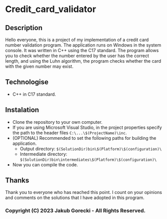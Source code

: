# Credit_card_validator

## Description
Hello everyone, this is a project of my implementation of a credit card number validation program.
The application runs on Windows in the system console. It was written in C++ using the C17 standard. 
The program allows you to check whether the number entered by the user has the correct length, and using the Luhn algorithm, the program checks whether the card with the given number may exist.

## Technologise
* C++ in C17 standard.

## Instalation
* Clone the repository to your own computer.
* If you are using Microsoft Visual Studio, in the project properties specify the path to the header files ```C:\...\$(ProjectName)\inc```.
* (OPTIONAL) Recommended to set the following paths for building the application.
	* Output directory: ```$(SolutionDir)bin\$(Platform)\$(configuration)\```
	* Intermediate directory: ```$(SolutionDir)bin\intermediates\$(Platform)\$(configuration)\```
* Now you can compile the code.

## Thanks
Thank you to everyone who has reached this point.
I count on your opinions and comments on the solutions that I have adopted in this program.



### Copyright (C) 2023 Jakub Gorecki - All Rights Reserved.
